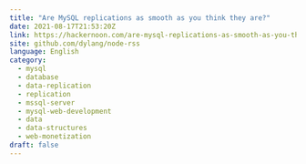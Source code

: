 ```yaml
---
title: "Are MySQL replications as smooth as you think they are?"
date: 2021-08-17T21:53:20Z
link: https://hackernoon.com/are-mysql-replications-as-smooth-as-you-think-they-are-3v2337zo?source=rss&utm_medium=RSS&utm_source=news.12bit.vn
site: github.com/dylang/node-rss
language: English
category:
  - mysql
  - database
  - data-replication
  - replication
  - mssql-server
  - mysql-web-development
  - data
  - data-structures
  - web-monetization
draft: false
---
```

